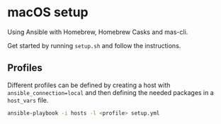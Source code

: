 # macOS setup
Using Ansible with Homebrew, Homebrew Casks and mas-cli.

Get started by running `setup.sh` and follow the instructions.

## Profiles

Different profiles can be defined by creating a host with `ansible_connection=local` and then defining the needed packages in a `host_vars` file.

```bash
ansible-playbook -i hosts -l <profile> setup.yml
```

